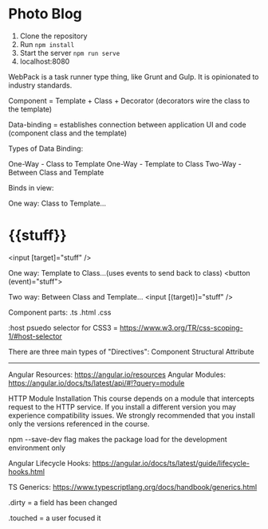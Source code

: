 
# Photo Blog

1. Clone the repository
2. Run `npm install`
3. Start the server `npm run serve`
4. localhost:8080



WebPack is a task runner type thing, like Grunt and Gulp. It is opinionated to industry standards.

Component = Template + Class + Decorator (decorators wire the class to the template)

Data-binding = establishes connection between application UI and code (component class and the template)

Types of Data Binding:

One-Way - Class to Template
One-Way - Template to Class
Two-Way - Between Class and Template

Binds in view:

One way: Class to Template...
<h1>{{stuff}}</h1>

<input [target]="stuff" />

One way: Template to Class...(uses events to send back to class)
<button (event)="stuff"></button>

Two way: Between Class and Template...
<input [(target)]="stuff" />


Component parts:
.ts
.html
.css

:host psuedo selector for CSS3 = https://www.w3.org/TR/css-scoping-1/#host-selector 


There are three main types of "Directives":
Component
Structural
Attribute

_____________________

Angular Resources: https://angular.io/resources
Angular Modules: https://angular.io/docs/ts/latest/api/#!?query=module 

HTTP Module Installation
This course depends on a module that intercepts request to the HTTP service. If you install a different version you may experience compatibility issues. We strongly recommended that you install only the versions referenced in the course.


npm --save-dev flag makes the package load for the development environment only

Angular Lifecycle Hooks: https://angular.io/docs/ts/latest/guide/lifecycle-hooks.html 

TS Generics: https://www.typescriptlang.org/docs/handbook/generics.html 

.dirty = a field has been changed

.touched = a user focused it